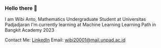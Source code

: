 ### Hello there 👋

I am Wibi Anto, Mathematics Undergraduate Student at Universitas Padjadjaran
I'm currently learning at Machine Learning Learning Path in Bangkit Academy 2023

Contact Me:
[LinkedIn](https://www.linkedin.com/in/wibianto)
Email: wibi20001@mail.unpad.ac.id
<!--
**WibiAnto/WibiAnto** is a ✨ _special_ ✨ repository because its `README.md` (this file) appears on your GitHub profile.

Here are some ideas to get you started:

- 🔭 I’m currently working on ...
- 🌱 I’m currently learning ...
- 👯 I’m looking to collaborate on ...
- 🤔 I’m looking for help with ...
- 💬 Ask me about ...
- 📫 How to reach me: ...
- 😄 Pronouns: ...
- ⚡ Fun fact: ...
-->
